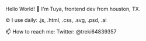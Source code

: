 Hello World! 👋
I'm Tuya, frontend dev from houston, TX.

⚙️ I use daily: 
.js, .html, .css, .svg, .psd, .ai

📫 How to reach me:
Twitter: @treki64839357
